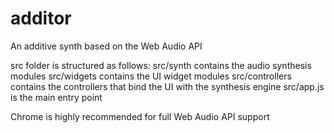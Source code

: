# additor

An additive synth based on the Web Audio API

src folder is structured as follows:
  src/synth contains the audio synthesis modules
  src/widgets contains the UI widget modules
  src/controllers contains the controllers that bind the UI with the synthesis engine
  src/app.js is the main entry point
  
Chrome is highly recommended for full Web Audio API support

